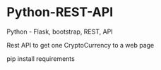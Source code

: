 # Python-REST-API
 Python - Flask, bootstrap, REST, API

Rest API to get one CryptoCurrency to a web page


pip install requirements
